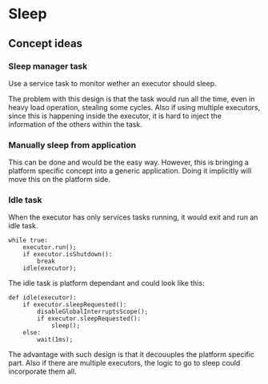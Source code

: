 # Sleep

## Concept ideas

### Sleep manager task

Use a service task to monitor wether an executor should sleep.

The problem with this design is that the task would run all the time, even in heavy load operation,
stealing some cycles.
Also if using multiple executors, since this is happening inside the executor, it is hard to inject
the information of the others within the task.

### Manually sleep from application

This can be done and would be the easy way. However, this is bringing a platform specific
concept into a generic application.
Doing it implicitly will move this on the platform side.

### Idle task

When the executor has only services tasks running, it would exit and run an idle task.

```
while true:
    executor.run();
    if executor.isShutdown():
        break
    idle(executor);
```

The idle task is platform dependant and could look like this:

```
def idle(executor):
    if executor.sleepRequested():
        disableGlobalInterruptsScope();
        if executor.sleepRequested():
            sleep();
    else:
        wait(1ms);
```

The advantage with such design is that it decouuples the platform specific part. Also
if there are multiple executors, the logic to go to sleep could incorporate them all.
